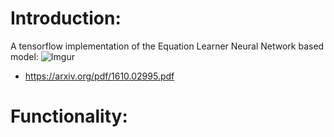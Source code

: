 # Introduction:

A tensorflow implementation of the Equation Learner Neural Network based model:
![Imgur](https://i.imgur.com/HZXwfVI.png)
- https://arxiv.org/pdf/1610.02995.pdf

# Functionality:

